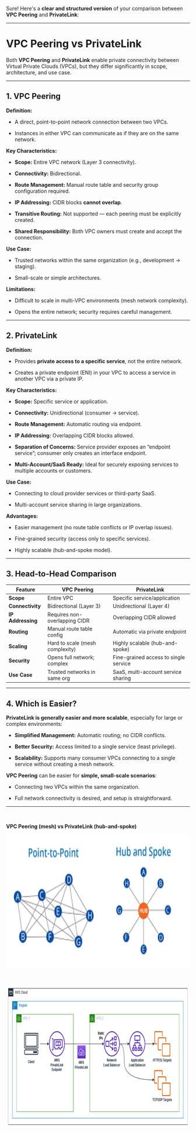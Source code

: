 Sure! Here's a **clear and structured version** of your comparison between **VPC Peering** and **PrivateLink**:

* * *

# **VPC Peering vs PrivateLink**

Both **VPC Peering** and **PrivateLink** enable private connectivity between Virtual Private Clouds (VPCs), but they differ significantly in scope, architecture, and use case.

* * *

## **1\. VPC Peering**

**Definition:**

- A direct, point-to-point network connection between two VPCs.
    
- Instances in either VPC can communicate as if they are on the same network.
    

**Key Characteristics:**

- **Scope:** Entire VPC network (Layer 3 connectivity).
    
- **Connectivity:** Bidirectional.
    
- **Route Management:** Manual route table and security group configuration required.
    
- **IP Addressing:** CIDR blocks **cannot overlap**.
    
- **Transitive Routing:** Not supported — each peering must be explicitly created.
    
- **Shared Responsibility:** Both VPC owners must create and accept the connection.
    

**Use Case:**

- Trusted networks within the same organization (e.g., development → staging).
    
- Small-scale or simple architectures.
    

**Limitations:**

- Difficult to scale in multi-VPC environments (mesh network complexity).
    
- Opens the entire network; security requires careful management.
    

* * *

## **2\. PrivateLink**

**Definition:**

- Provides **private access to a specific service**, not the entire network.
    
- Creates a private endpoint (ENI) in your VPC to access a service in another VPC via a private IP.
    

**Key Characteristics:**

- **Scope:** Specific service or application.
    
- **Connectivity:** Unidirectional (consumer → service).
    
- **Route Management:** Automatic routing via endpoint.
    
- **IP Addressing:** Overlapping CIDR blocks allowed.
    
- **Separation of Concerns:** Service provider exposes an “endpoint service”; consumer only creates an interface endpoint.
    
- **Multi-Account/SaaS Ready:** Ideal for securely exposing services to multiple accounts or customers.
    

**Use Case:**

- Connecting to cloud provider services or third-party SaaS.
    
- Multi-account service sharing in large organizations.
    

**Advantages:**

- Easier management (no route table conflicts or IP overlap issues).
    
- Fine-grained security (access only to specific services).
    
- Highly scalable (hub-and-spoke model).
    

* * *

## **3\. Head-to-Head Comparison**

| Feature | VPC Peering | PrivateLink |
| --- | --- | --- |
| **Scope** | Entire VPC | Specific service/application |
| **Connectivity** | Bidirectional (Layer 3) | Unidirectional (Layer 4) |
| **IP Addressing** | Requires non-overlapping CIDR | Overlapping CIDR allowed |
| **Routing** | Manual route table config | Automatic via private endpoint |
| **Scaling** | Hard to scale (mesh complexity) | Highly scalable (hub-and-spoke) |
| **Security** | Opens full network; complex | Fine-grained access to single service |
| **Use Case** | Trusted networks in same org | SaaS, multi-account service sharing |

* * *

## **4\. Which is Easier?**

**PrivateLink is generally easier and more scalable**, especially for large or complex environments:

- **Simplified Management:** Automatic routing; no CIDR conflicts.
    
- **Better Security:** Access limited to a single service (least privilege).
    
- **Scalability:** Supports many consumer VPCs connecting to a single service without creating a mesh network.
    

**VPC Peering** can be easier for **simple, small-scale scenarios**:

- Connecting two VPCs within the same organization.
    
- Full network connectivity is desired, and setup is straightforward.
    

* * *

&nbsp;

**VPC Peering (mesh) vs PrivateLink (hub-and-spoke)**

<img src="../_resources/5fb9fd74f2e3f924d79fa4e07a469c46.png" alt="5fb9fd74f2e3f924d79fa4e07a469c46.png" width="800" height="363" class="jop-noMdConv">

&nbsp;

<img src="../_resources/73cd3b9fd184744d56faf577f6d26aa3.png" alt="73cd3b9fd184744d56faf577f6d26aa3.png" width="801" height="391">